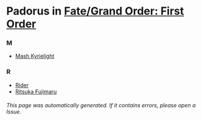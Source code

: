 # Padorus in [Fate/Grand Order: First Order](https://myanimelist.net/anime/34321/Fate_Grand_Order__First_Order)

### M
* [Mash Kyrielight](https://github.com/shadow578/Project-Padoru/blob/master/table-of-contents/characters/MashKyrielight.md)

### R
* [Rider](https://github.com/shadow578/Project-Padoru/blob/master/table-of-contents/characters/Rider.md)
* [Ritsuka Fujimaru](https://github.com/shadow578/Project-Padoru/blob/master/table-of-contents/characters/RitsukaFujimaru.md)

###### This page was automatically generated. If it contains errors, please open a Issue.
